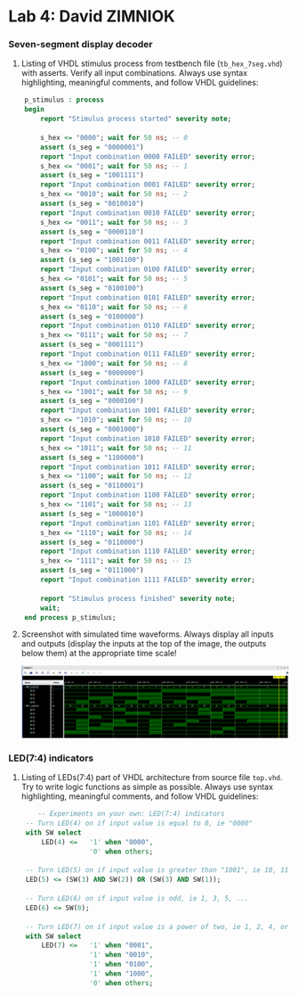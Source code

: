 # Lab 4: David ZIMNIOK

### Seven-segment display decoder

1. Listing of VHDL stimulus process from testbench file (`tb_hex_7seg.vhd`) with asserts. Verify all input combinations. Always use syntax highlighting, meaningful comments, and follow VHDL guidelines:

```vhdl
    p_stimulus : process
    begin
        report "Stimulus process started" severity note;
        
        s_hex <= "0000"; wait for 50 ns; -- 0
        assert (s_seg = "0000001")
        report "Input combination 0000 FAILED" severity error;
        s_hex <= "0001"; wait for 50 ns; -- 1
        assert (s_seg = "1001111")
        report "Input combination 0001 FAILED" severity error;
        s_hex <= "0010"; wait for 50 ns; -- 2
        assert (s_seg = "0010010")
        report "Input combination 0010 FAILED" severity error;
        s_hex <= "0011"; wait for 50 ns; -- 3
        assert (s_seg = "0000110")
        report "Input combination 0011 FAILED" severity error;
        s_hex <= "0100"; wait for 50 ns; -- 4
        assert (s_seg = "1001100")
        report "Input combination 0100 FAILED" severity error;
        s_hex <= "0101"; wait for 50 ns; -- 5
        assert (s_seg = "0100100")
        report "Input combination 0101 FAILED" severity error;
        s_hex <= "0110"; wait for 50 ns; -- 6
        assert (s_seg = "0100000")
        report "Input combination 0110 FAILED" severity error;
        s_hex <= "0111"; wait for 50 ns; -- 7
        assert (s_seg = "0001111")
        report "Input combination 0111 FAILED" severity error;
        s_hex <= "1000"; wait for 50 ns; -- 8
        assert (s_seg = "0000000")
        report "Input combination 1000 FAILED" severity error;
        s_hex <= "1001"; wait for 50 ns; -- 9
        assert (s_seg = "0000100")
        report "Input combination 1001 FAILED" severity error;
        s_hex <= "1010"; wait for 50 ns; -- 10
        assert (s_seg = "0001000")
        report "Input combination 1010 FAILED" severity error;
        s_hex <= "1011"; wait for 50 ns; -- 11
        assert (s_seg = "1100000")
        report "Input combination 1011 FAILED" severity error;
        s_hex <= "1100"; wait for 50 ns; -- 12
        assert (s_seg = "0110001")
        report "Input combination 1100 FAILED" severity error;
        s_hex <= "1101"; wait for 50 ns; -- 13
        assert (s_seg = "1000010")
        report "Input combination 1101 FAILED" severity error;
        s_hex <= "1110"; wait for 50 ns; -- 14
        assert (s_seg = "0110000")
        report "Input combination 1110 FAILED" severity error;
        s_hex <= "1111"; wait for 50 ns; -- 15
        assert (s_seg = "0111000")
        report "Input combination 1111 FAILED" severity error;
        
        report "Stimulus process finished" severity note;
        wait;
    end process p_stimulus;
```

2. Screenshot with simulated time waveforms. Always display all inputs and outputs (display the inputs at the top of the image, the outputs below them) at the appropriate time scale!

   ![your figure](images/sim.png)

### LED(7:4) indicators

1. Listing of LEDs(7:4) part of VHDL architecture from source file `top.vhd`. Try to write logic functions as simple as possible. Always use syntax highlighting, meaningful comments, and follow VHDL guidelines:

   ```vhdl
       -- Experiments on your own: LED(7:4) indicators
    -- Turn LED(4) on if input value is equal to 0, ie "0000"
    with SW select
        LED(4) <=   '1' when "0000",
                    '0' when others;

    -- Turn LED(5) on if input value is greater than "1001", ie 10, 11, 12, ...
    LED(5) <= (SW(3) AND SW(2)) OR (SW(3) AND SW(1));
  
    -- Turn LED(6) on if input value is odd, ie 1, 3, 5, ...
    LED(6) <= SW(0);
    
    -- Turn LED(7) on if input value is a power of two, ie 1, 2, 4, or 8
    with SW select
        LED(7) <=   '1' when "0001",
                    '1' when "0010",
                    '1' when "0100",
                    '1' when "1000",
                    '0' when others; 

   ```